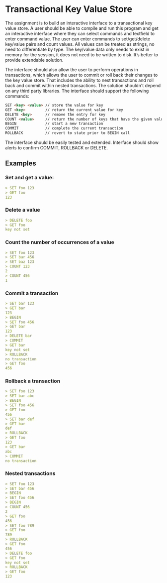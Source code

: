 # Transactional Key Value Store

The assignment is to build an interactive interface to a transactional key value store. A user should be able to compile and run this program and get an interactive interface where they can select commands and textfield to enter command value. The user can enter commands to set/get/delete key/value pairs and count values. All values can be treated as strings, no need to differentiate by type. The key/value data only needs to exist in memory for the session, it does not need to be written to disk. It’s better to provide extendable solution.

The interface should also allow the user to perform operations in transactions, which allows the user to commit or roll back their changes to the key value store. That includes the ability to nest transactions and roll back and commit within nested transactions. The solution shouldn't depend on any third party libraries. The interface should support the following commands:

```markdown
SET <key> <value> // store the value for key
GET <key>         // return the current value for key
DELETE <key>      // remove the entry for key
COUNT <value>     // return the number of keys that have the given value
BEGIN             // start a new transaction
COMMIT            // complete the current transaction
ROLLBACK          // revert to state prior to BEGIN call
```

The interface should be easily tested and extended. Interface should show alerts to confirm COMMIT, ROLLBACK or DELETE.

## **Examples**

### Set and get a value:

```markdown
> SET foo 123
> GET foo
123
```

### Delete a value

```markdown
> DELETE foo
> GET foo
key not set
```

### Count the number of occurrences of a value

```markdown
> SET foo 123
> SET bar 456
> SET baz 123
> COUNT 123
2
> COUNT 456
1
```

### Commit a transaction

```markdown
> SET bar 123
> GET bar
123
> BEGIN
> SET foo 456
> GET bar
123
> DELETE bar
> COMMIT
> GET bar
key not set
> ROLLBACK
no transaction
> GET foo
456
```

### Rollback a transaction

```markdown
> SET foo 123
> SET bar abc
> BEGIN
> SET foo 456
> GET foo
456
> SET bar def
> GET bar
def
> ROLLBACK
> GET foo
123
> GET bar
abc
> COMMIT
no transaction
```

### Nested transactions

```markdown
> SET foo 123
> SET bar 456
> BEGIN
> SET foo 456
> BEGIN
> COUNT 456
2
> GET foo
456
> SET foo 789
> GET foo
789
> ROLLBACK
> GET foo
456
> DELETE foo
> GET foo
key not set
> ROLLBACK
> GET foo
123
```
